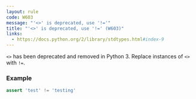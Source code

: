 ```yaml
---
layout: rule
code: W603
message: "'<>' is deprecated, use '!='"
title: "'<>' is deprecated, use '!=' (W603)"
links:
  - https://docs.python.org/2/library/stdtypes.html#index-9
---
```


`<>` has been deprecated and removed in Python 3. Replace instances of `<>` with `!=`.

### Example

```python
assert 'test' != 'testing'
```
